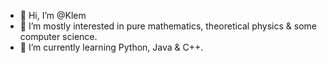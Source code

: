 - 👋 Hi, I’m @Klem
- 👀 I’m mostly interested in pure mathematics, theoretical physics & some computer science.
- 🌱 I’m currently learning Python, Java & C++.

<!---
JorimJang/JorimJang is a ✨ special ✨ repository because its `README.md` (this file) appears on your GitHub profile.
You can click the Preview link to take a look at your changes.
--->
